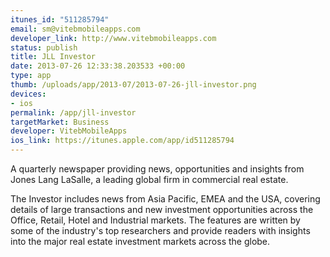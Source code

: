 ```yaml
--- 
itunes_id: "511285794"
email: sm@vitebmobileapps.com
developer_link: http://www.vitebmobileapps.com
status: publish
title: JLL Investor
date: 2013-07-26 12:33:38.203533 +00:00
type: app
thumb: /uploads/app/2013-07/2013-07-26-jll-investor.png
devices: 
- ios
permalink: /app/jll-investor
targetMarket: Business
developer: VitebMobileApps
ios_link: https://itunes.apple.com/app/id511285794
---
```


A quarterly newspaper providing news, opportunities and insights from Jones Lang LaSalle, a leading global firm in commercial real estate.

The Investor includes news from Asia Pacific, EMEA and the USA, covering details of large transactions and new investment opportunities across the Office, Retail, Hotel and Industrial markets. The features are written by some of the industry's top researchers and provide readers with insights into the major real estate investment markets across the globe.
